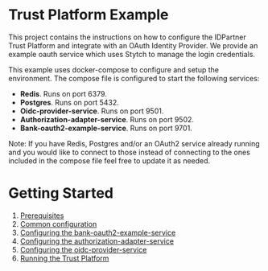# Trust Platform Example
This project contains the instructions on how to configure the IDPartner Trust Platform and integrate with an OAuth Identity Provider. We provide an example oauth service which uses Stytch to manage the login credentials.

This example uses docker-compose to configure and setup the environment.  The compose file is configured to start the following services:

- **Redis**. Runs on port 6379.
- **Postgres**. Runs on port 5432.
- **Oidc-provider-service**. Runs on port 9501.
- **Authorization-adapter-service**. Runs on port 9502.
- **Bank-oauth2-example-service**. Runs on port 9701.

Note: If you have Redis, Postgres and/or an OAuth2 service already running and you would like to connect to those instead of connecting to the ones included in the compose file feel free to update it as needed.

# Getting Started
1. [Prerequisites](docs/prerequisites.md)
1. [Common configuration](docs/common-configuration.md)
1. [Configuring the bank-oauth2-example-service](docs/configuring-bank-oauth2-example-service.md)
1. [Configuring the authorization-adapter-service](docs/configuring-authorization-adapter-service.md)
1. [Configuring the oidc-provider-service](docs/configuring-oidc-provider-service.md)
1. [Running the Trust Platform](docs/running-trust-platform.md)